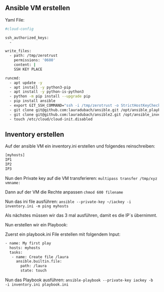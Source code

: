 ## Ansible VM erstellen

Yaml File:
```bash
#cloud-config

ssh_authorized_keys:
  - 

write_files:
  - path: /tmp/zerotrust
    permissions: '0600'
    content: |
    SSH KEY PLACE

runcmd:
  - apt update -y
  - apt install -y python3-pip
  - apt install -y python-is-python3
  - python -m pip install --upgrade pip
  - pip install ansible
  - export GIT_SSH_COMMAND="ssh -i /tmp/zerotrust -o StrictHostKeyChecking=no"
  - git clone git@github.com:lauradubach/ansible.git /opt/ansible_playbooks
  - git clone git@github.com:lauradubach/ansible2.git /opt/ansible_inventory
  - touch /etc/cloud/cloud-init.disabled
```

## Inventory erstellen

Auf der ansible VM ein inventory.ini erstellen und folgendes reinschreiben:
```bash
[myhosts]
IP1
IP2
IP3
```
Nun den Private key auf die VM transferieren:
`multipass transfer /tmp/xyz vmname:`

Dann auf der VM die Rechte anpassen
`chmod 600 filename`

Nun das ini file ausführen:
`ansible --private-key ~/iackey -i inventory.ini -m ping myhosts`

Als nächstes müssen wir das 3 mal ausführen, damit es die IP`s übernimmt.

Nun erstellen wir ein Playbook:

Zuerst ein playbook.ini File erstellen mit folgendem Input:
```bash
- name: My first play
  hosts: myhosts
  tasks:
   - name: Create file /laura
     ansible.builtin.file:
       path: /laura
       state: touch
```

Nun das Playbook ausführen:
`ansible-playbook --private-key iackey -b  -i inventory.ini playbook.ini`